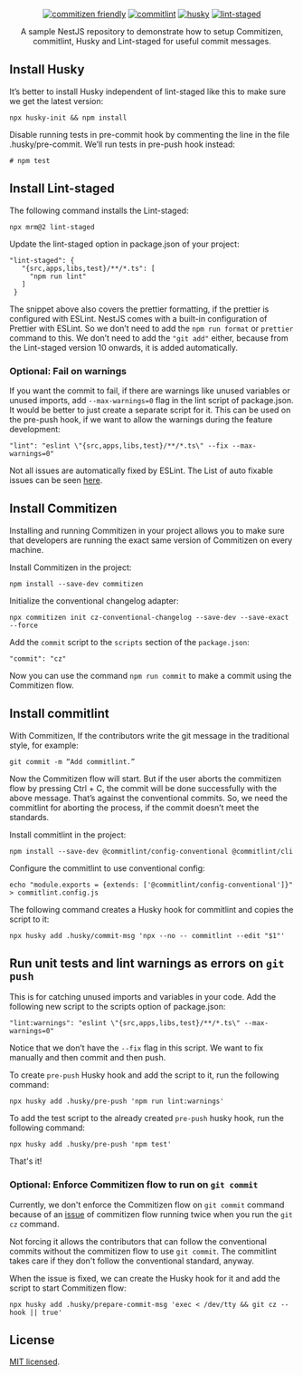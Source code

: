 <p align="center">
<a href="https://github.com/commitizen/cz-cli" target="_blank"><img src="https://img.shields.io/badge/commitizen-friendly-brightgreen.svg" alt="commitizen friendly" /></a>
<a href="https://github.com/conventional-changelog/commitlint" target="_blank"><img src="https://img.shields.io/badge/commit-lint-brightgreen" alt="commitlint" /></a>
<a href="https://typicode.github.io/husky/#/" target="_blank"><img src="https://img.shields.io/badge/husky-hooks-brightgreen" alt="husky" /></a>
<a href="https://github.com/okonet/lint-staged" target="_blank"><img src="https://img.shields.io/badge/lint-staged-brightgreen" alt="lint-staged" /></a>
</p>

<p align="center">A sample NestJS repository to demonstrate how to setup Commitizen, commitlint, Husky and Lint-staged for useful commit messages.</p>

## Install Husky

It’s better to install Husky independent of lint-staged like this to make sure we get the latest version:

```
npx husky-init && npm install
```

Disable running tests in pre-commit hook by commenting the line in the file .husky/pre-commit. We’ll run tests in pre-push hook instead:

```
# npm test
```

## Install Lint-staged

The following command installs the Lint-staged:

```
npx mrm@2 lint-staged
```

Update the lint-staged option in package.json of your project:

```
"lint-staged": {
   "{src,apps,libs,test}/**/*.ts": [
     "npm run lint"
   ]
 }
```

The snippet above also covers the prettier formatting, if the prettier is configured with ESLint. NestJS comes with a built-in configuration of Prettier with ESLint. So we don’t need to add the ``npm run format`` or ``prettier`` command to this. We don’t need to add the ``"git add"`` either, because from the Lint-staged version 10 onwards, it is added automatically.

### Optional: Fail on warnings

If you want the commit to fail, if there are warnings like unused variables or unused imports, add ``--max-warnings=0`` flag in the lint script of package.json. It would be better to just create a separate script for it. This can be used on the pre-push hook, if we want to allow the warnings during the feature development:

```
"lint": "eslint \"{src,apps,libs,test}/**/*.ts\" --fix --max-warnings=0"
```

Not all issues are automatically fixed by ESLint. The List of auto fixable issues can be seen [here](https://eslint.org/docs/rules/).

## Install Commitizen

Installing and running Commitizen in your project allows you to make sure that developers are running the exact same version of Commitizen on every machine.

Install Commitizen in the project:

```
npm install --save-dev commitizen
```

Initialize the conventional changelog adapter:

```
npx commitizen init cz-conventional-changelog --save-dev --save-exact --force
```

Add the ``commit`` script to the ``scripts`` section of the ``package.json``:

```
"commit": "cz"
```

Now you can use the command ``npm run commit`` to make a commit using the Commitizen flow.

## Install commitlint

With Commitizen, If the contributors write the git message in the traditional style, for example:

``git commit -m “Add commitlint.”``

Now the Commitizen flow will start. But if the user aborts the commitizen flow by pressing Ctrl + C, the commit will be done successfully with the above message. That’s against the conventional commits. So, we need the commitlint for aborting the process, if the commit doesn’t meet the standards.

Install commitlint in the project:

```
npm install --save-dev @commitlint/config-conventional @commitlint/cli
```

Configure the commitlint to use conventional config:

```
echo "module.exports = {extends: ['@commitlint/config-conventional']}" > commitlint.config.js
```

The following command creates a Husky hook for commitlint and copies the script to it:

```
npx husky add .husky/commit-msg 'npx --no -- commitlint --edit "$1"'
```

## Run unit tests and lint warnings as errors on ``git push``

This is for catching unused imports and variables in your code. Add the following new script to the scripts option of package.json:

```
"lint:warnings": "eslint \"{src,apps,libs,test}/**/*.ts\" --max-warnings=0"
```

Notice that we don’t have the ``--fix`` flag in this script. We want to fix manually and then commit and then push.

To create ``pre-push`` Husky hook and add the script to it, run the following command:

```
npx husky add .husky/pre-push 'npm run lint:warnings'
```

To add the test script to the already created ``pre-push`` husky hook, run the following command:

```
npx husky add .husky/pre-push 'npm test'
```

That's it!

### Optional: Enforce Commitizen flow to run on ``git commit``

Currently, we don't enforce the Commitizen flow on `git commit` command because of an [issue](https://github.com/commitizen/cz-cli/issues/844#issue-971205114) of commitizen flow running twice when you run the `git cz` command.

Not forcing it allows the contributors that can follow the conventional commits without the commitizen flow to use `git commit`. The commitlint takes care if they don't follow the conventional standard, anyway.

When the issue is fixed, we can create the Husky hook for it and add the script to start Commitizen flow:

``npx husky add .husky/prepare-commit-msg 'exec < /dev/tty && git cz --hook || true'``

## License

[MIT licensed](LICENSE).
